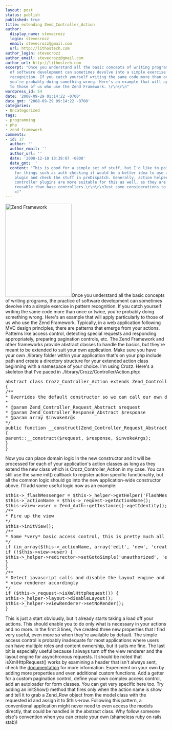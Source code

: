 ```yaml
---
layout: post
status: publish
published: true
title: extending Zend_Controller_Action
author:
  display_name: stevecrozz
  login: stevecrozz
  email: stevecrozz@gmail.com
  url: http://lithostech.com
author_login: stevecrozz
author_email: stevecrozz@gmail.com
author_url: http://lithostech.com
excerpt: "Once you understand all the basic concepts of writing programs, the practice
  of software development can sometimes devolve into a simple exercise in pattern
  recognition. If you catch yourself writing the same code more than once or twice,
  you're probably doing something wrong. Here's an example that will apply particularly
  to those of us who use the Zend Framework. \r\n\r\n"
wordpress_id: 54
date: '2008-09-29 01:14:22 -0700'
date_gmt: '2008-09-29 09:14:22 -0700'
categories:
- Uncategorized
tags:
- programming
- php
- zend framework
comments:
- id: 17
  author: ''
  author_email: ''
  author_url: ''
  date: '2008-12-18 13:38:07 -0800'
  date_gmt: ''
  content: "This is good for a simple set of stuff, but I'd like to point out that
    for things such as auth checking it would be a better idea to use a controller
    plugin and check the stuff in preDispatch. Generally, action helpers and/or
    controller plugins are more suitable for this as well, as they are more easily
    reusable than base controllers.\r\n\r\nJust some considerations to keep in mind!
    =)"
---
```

<a href="http://www.flickr.com/photos/calevans/1716641542"><img src="http://lithostech.com/wp-content/uploads/2008/09/4136613234_dc76ee0d99_o-207x290.jpg" alt="Zend Framework" width="207" height="290" class="alignleft size-medium wp-image-533" /></a>Once you understand all the basic concepts of writing programs, the practice of software development can sometimes devolve into a simple exercise in pattern recognition. If you catch yourself writing the same code more than once or twice, you're probably doing something wrong. Here's an example that will apply particularly to those of us who use the Zend Framework.
Typically, in a web application following MVC design principles, there are patterns that emerge from your actions. Patterns like access control, detecting special requests and responding appropriately, preparing pagination controls, etc. The Zend Framework and other frameworks provide abstract classes to handle the basics, but they're meant to be extended to suit your own application.<a id="more"></a><a id="more-54"></a>
Make sure you have your own ./library folder within your application that's on your php include path and create a directory structure for your extended action class beginning with a namespace of your choice. I'm using Crozz. Here's a skeleton that I've paced in ./library/Crozz/Controller/Action.php:
<pre>
abstract class Crozz_Controller_Action extends Zend_Controller_Action
{
/**
* Overrides the default constructer so we can call our own domain logic
*
* @param Zend_Controller_Request_Abstract $request
* @param Zend_Controller_Response_Abstract $response
* @param array $invokeArgs
*/
public function __construct(Zend_Controller_Request_Abstract $request, Zend_Controller_Response_Abstract $response, array $invokeArgs = array())
{
parent::__construct($request, $response, $invokeArgs);
}
}
</pre>
Now you can place domain logic in the new constructor and it will be processed for each of your application's action classes as long as they extend the new class which is Crozz_Controller_Action in my case. You can still use the same init() callback to register action specific functionality, but all the common logic should go into the new application-wide constructor above.
I'll add some useful logic now as an example:
<pre>
$this->_flashMessenger = $this->_helper->getHelper('FlashMessenger');
$this->_actionName = $this->_request->getActionName();
$this->view->user = Zend_Auth::getInstance()->getIdentity();
/**
* Fire up the view
*/
$this->initView();
/**
* Some *very* basic access control, this is pretty much all I need for this app at the moment
*/
if (in_array($this->_actionName, array('edit', 'new', 'create', 'destroy', 'update'))) {
if (!$this->view->user) {
$this->_helper->redirector->setGotoSimple('unauthorized', 'error');
}
}
/**
* Detect javascript calls and disable the layout engine and
* view renderer accordingly
*/
if ($this->_request->isXmlHttpRequest()) {
$this->_helper->layout->disableLayout();
$this->_helper->viewRenderer->setNoRender();
}
</pre>
This is just a start obviously, but it already starts taking a load off your actions. This should enable you to do only what is necessary in your actions and no more. In the first 3 lines, I've created three new properties that I find very useful, even more so when they're available by default. The simple access control is probably inadequate for most applications where users can have multiple roles and content ownership, but it suits me fine. The last bit is especially useful because I always turn off the view renderer and the layout engine for asynchronous requests. It should be noted that isXmlHttpRequest() works by examining a header that isn't always sent, check the <a href="http://framework.zend.com/manual/en/">documentation</a> for more information.
Experiment on your own by adding more properties and even additional custom functions. Add a getter for a custom pagination control, define your own complex access control, add an autoloader for form classes. You can get very specific here too. Try adding an initShow() method that fires only when the action name is show and tell it to grab a Zend_Row object from the model class with the requested id and assign it to $this->row. Following this pattern, a conventional application might never need to even access the models directly, that could be handled in the abstract class.
Why follow someone else's convention when you can create your own (shameless ruby on rails stab)!
